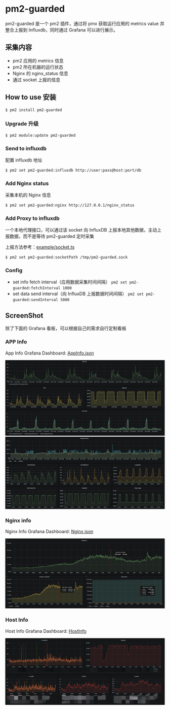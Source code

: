 # pm2-guarded

pm2-guarded 是一个 pm2 插件，通过将 pmx 获取运行应用的 metrics value 并整合上报到 Influxdb，同时通过 Grafana 可以进行展示。

## 采集内容

- pm2 应用的 metrics 信息
- pm2 所在机器的运行状态
- Nginx 的 nginx_status 信息
- 通过 socket 上报的信息
## How to use 安装

```bash
$ pm2 install pm2-guarded
```
### Upgrade 升级

```bash
$ pm2 module:update pm2-guarded
```

### Send to influxdb

配置 influxdb 地址

```bash
$ pm2 set pm2-guarded:influxdb http://user:pass@host:port/db
```
### Add Nginx status

采集本机的 Nginx 信息

```bash
$ pm2 set pm2-guarded:nginx http://127.0.0.1/nginx_status
```

### Add Proxy to influxdb

一个本地代理接口，可以通过该 socket 向 InfluxDB 上报本地其他数据，主动上报数据，而不是等待 pm2-guarded 定时采集

上报方法参考：[example/socket.ts](example/socket.ts)

```bash
$ pm2 set pm2-guarded:socketPath /tmp/pm2-guarded.sock
```

### Config

- set info fetch interval（应用数据采集时间间隔） `pm2 set pm2-guarded:fetchInterval 1000`
- set data send interval（向 InfluxDB 上报数据时间间隔） `pm2 set pm2-guarded:sendInterval 5000`

## ScreenShot

除了下面的 Grafana 看板，可以根据自己的需求自行定制看板

### APP Info

App Info Grafana Dashboard: [AppInfo.json](grafana-dashboards/AppInfo.json)

![](screenshots/app1.png)
![](screenshots/app2.png)

### Nginx info

Nginx Info Grafana Dashboard: [Nginx.json](grafana-dashboards/Nginx.json)

![](screenshots/nginx1.png)

### Host Info

Host Info Grafana Dashboard: [HostInfo](grafana-dashboards/HostInfo.json)

![](screenshots/host1.png)
